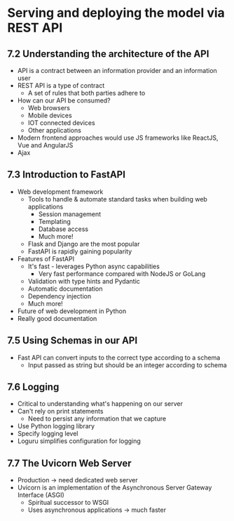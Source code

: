 # Serving and deploying the model via REST API

## 7.2 Understanding the architecture of the API
- API is a contract between an information provider and an information user
- REST API is a type of contract
    - A set of rules that both parties adhere to
- How can our API be consumed?
    - Web browsers
    - Mobile devices
    - IOT connected devices
    - Other applications
- Modern frontend approaches would use JS frameworks like ReactJS, Vue and AngularJS
- Ajax

## 7.3 Introduction to FastAPI
- Web development framework
    - Tools to handle & automate standard tasks when building web applications
        - Session management
        - Templating
        - Database access
        - Much more!
    - Flask and Django are the most popular
    - FastAPI is rapidly gaining popularity
- Features of FastAPI
    - It's fast - leverages Python async capabilities
        - Very fast performance compared with NodeJS or GoLang
    - Validation with type hints and Pydantic
    - Automatic documentation
    - Dependency injection
    - Much more!
- Future of web development in Python
- Really good documentation

## 7.5 Using Schemas in our API
- Fast API can convert inputs to the correct type according to a schema
    - Input passed as string but should be an integer according to schema

## 7.6 Logging
- Critical to understanding what's happening on our server
- Can't rely on print statements
    - Need to persist any information that we capture
- Use Python logging library
- Specify logging level
- Loguru simplifies configuration for logging

## 7.7 The Uvicorn Web Server
- Production → need dedicated web server
- Uvicorn is an implementation of the Asynchronous Server Gateway Interface (ASGI)
    - Spiritual successor to WSGI
    - Uses asynchronous applications → much faster